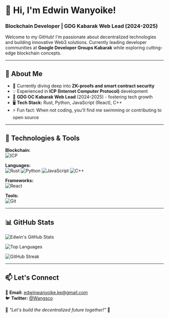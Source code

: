 # 👋 Hi, I'm Edwin Wanyoike!
### Blockchain Developer | GDG Kabarak Web Lead (2024-2025)

Welcome to my GitHub! I'm passionate about decentralized technologies and building innovative Web3 solutions. Currently leading developer communities at **Google Developer Groups Kabarak** while exploring cutting-edge blockchain concepts.

---

## 🚀 About Me
- 🌱 Currently diving deep into **ZK-proofs and smart contract security**
- 💡 Experienced in **ICP (Internet Computer Protocol)** development
- 🎯 **GDG OC Kabarak Web Lead** (2024-2025) - fostering tech growth
- 🖥️ **Tech Stack:** Rust, Python, JavaScript (React), C++
- ⚡ Fun fact: When not coding, you'll find me swimming or contributing to open source

---

## 🔧 Technologies & Tools
**Blockchain:**  
![ICP](https://img.shields.io/badge/Internet_Computer-29ABE2?style=flat&logo=internet-computer&logoColor=white)

**Languages:**  
![Rust](https://img.shields.io/badge/Rust-000000?style=flat&logo=rust&logoColor=white)
![Python](https://img.shields.io/badge/Python-3776AB?style=flat&logo=python&logoColor=white)
![JavaScript](https://img.shields.io/badge/JavaScript-F7DF1E?style=flat&logo=javascript&logoColor=black)
![C++](https://img.shields.io/badge/C++-00599C?style=flat&logo=c%2B%2B&logoColor=white)

**Frameworks:**  
![React](https://img.shields.io/badge/React-61DAFB?style=flat&logo=react&logoColor=white)

**Tools:**  
![Git](https://img.shields.io/badge/Git-F05032?style=flat&logo=git&logoColor=white)

---

## 📊 GitHub Stats
![Edwin's GitHub Stats](https://github-readme-stats.vercel.app/api?username=Wangscorp&show_icons=true&theme=radical&hide_title=true&hide_border=true)

![Top Languages](https://github-readme-stats.vercel.app/api/top-langs/?username=Wangscorp&layout=compact&theme=radical&hide_border=true)

![GitHub Streak](https://streak-stats.demolab.com?user=Wangscorp&theme=radical&hide_border=true)

---

## 📫 Let's Connect
📧 **Email:** [edwinwanyoike.ke@gmail.com](mailto:edwinwanyoike.ke@gmail.com)  
🐦 **Twitter:** [@Wangsco](https://twitter.com/Wangsco)  
 

🌟 *"Let's build the decentralized future together!"* 🌟

